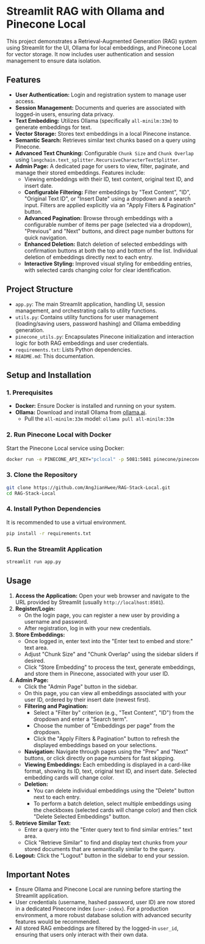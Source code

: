# Streamlit RAG with Ollama and Pinecone Local

This project demonstrates a Retrieval-Augmented Generation (RAG) system using Streamlit for the UI, Ollama for local embeddings, and Pinecone Local for vector storage. It now includes user authentication and session management to ensure data isolation.

## Features

*   **User Authentication:** Login and registration system to manage user access.
*   **Session Management:** Documents and queries are associated with logged-in users, ensuring data privacy.
*   **Text Embedding:** Utilizes Ollama (specifically `all-minilm:33m`) to generate embeddings for text.
*   **Vector Storage:** Stores text embeddings in a local Pinecone instance.
*   **Semantic Search:** Retrieves similar text chunks based on a query using Pinecone.
*   **Advanced Text Chunking:** Configurable `Chunk Size` and `Chunk Overlap` using `langchain.text_splitter.RecursiveCharacterTextSplitter`.
*   **Admin Page:** A dedicated page for users to view, filter, paginate, and manage their stored embeddings. Features include:
    *   Viewing embeddings with their ID, text content, original text ID, and insert date.
    *   **Configurable Filtering:** Filter embeddings by "Text Content", "ID", "Original Text ID", or "Insert Date" using a dropdown and a search input. Filters are applied explicitly via an "Apply Filters & Pagination" button.
    *   **Advanced Pagination:** Browse through embeddings with a configurable number of items per page (selected via a dropdown), "Previous" and "Next" buttons, and direct page number buttons for quick navigation.
    *   **Enhanced Deletion:** Batch deletion of selected embeddings with confirmation buttons at both the top and bottom of the list. Individual deletion of embeddings directly next to each entry.
    *   **Interactive Styling:** Improved visual styling for embedding entries, with selected cards changing color for clear identification.

## Project Structure

*   `app.py`: The main Streamlit application, handling UI, session management, and orchestrating calls to utility functions.
*   `utils.py`: Contains utility functions for user management (loading/saving users, password hashing) and Ollama embedding generation.
*   `pinecone_utils.py`: Encapsulates Pinecone initialization and interaction logic for both RAG embeddings and user credentials.
*   `requirements.txt`: Lists Python dependencies.
*   `README.md`: This documentation.

## Setup and Installation

### 1. Prerequisites

*   **Docker:** Ensure Docker is installed and running on your system.
*   **Ollama:** Download and install Ollama from [ollama.ai](https://ollama.ai/).
    *   Pull the `all-minilm:33m` model: `ollama pull all-minilm:33m`

### 2. Run Pinecone Local with Docker

Start the Pinecone Local service using Docker:

```bash
docker run -e PINECONE_API_KEY="pclocal" -p 5081:5081 pinecone/pinecone-local
```

### 3. Clone the Repository

```bash
git clone https://github.com/AngJianHwee/RAG-Stack-Local.git
cd RAG-Stack-Local
```

### 4. Install Python Dependencies

It is recommended to use a virtual environment.

```bash
pip install -r requirements.txt
```

### 5. Run the Streamlit Application

```bash
streamlit run app.py
```

## Usage

1.  **Access the Application:** Open your web browser and navigate to the URL provided by Streamlit (usually `http://localhost:8501`).
2.  **Register/Login:**
    *   On the login page, you can register a new user by providing a username and password.
    *   After registration, log in with your new credentials.
3.  **Store Embeddings:**
    *   Once logged in, enter text into the "Enter text to embed and store:" text area.
    *   Adjust "Chunk Size" and "Chunk Overlap" using the sidebar sliders if desired.
    *   Click "Store Embedding" to process the text, generate embeddings, and store them in Pinecone, associated with your user ID.
4.  **Admin Page:**
    *   Click the "Admin Page" button in the sidebar.
    *   On this page, you can view all embeddings associated with your user ID, ordered by their insert date (newest first).
    *   **Filtering and Pagination:**
        *   Select a "Filter by" criterion (e.g., "Text Content", "ID") from the dropdown and enter a "Search term".
        *   Choose the number of "Embeddings per page" from the dropdown.
        *   Click the "Apply Filters & Pagination" button to refresh the displayed embeddings based on your selections.
    *   **Navigation:** Navigate through pages using the "Prev" and "Next" buttons, or click directly on page numbers for fast skipping.
    *   **Viewing Embeddings:** Each embedding is displayed in a card-like format, showing its ID, text, original text ID, and insert date. Selected embedding cards will change color.
    *   **Deletion:**
        *   You can delete individual embeddings using the "Delete" button next to each entry.
        *   To perform a batch deletion, select multiple embeddings using the checkboxes (selected cards will change color) and then click "Delete Selected Embeddings" button.
5.  **Retrieve Similar Text:**
    *   Enter a query into the "Enter query text to find similar entries:" text area.
    *   Click "Retrieve Similar" to find and display text chunks from *your* stored documents that are semantically similar to the query.
6.  **Logout:** Click the "Logout" button in the sidebar to end your session.

## Important Notes

*   Ensure Ollama and Pinecone Local are running before starting the Streamlit application.
*   User credentials (username, hashed password, user ID) are now stored in a dedicated Pinecone index (`user-index`). For a production environment, a more robust database solution with advanced security features would be recommended.
*   All stored RAG embeddings are filtered by the logged-in `user_id`, ensuring that users only interact with their own data.
